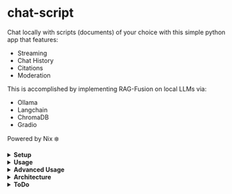 # chat-script

Chat locally with scripts (documents) of your choice with this simple python app that features: 
- Streaming
- Chat History
- Citations
- Moderation

This is accomplished by implementing RAG-Fusion on local LLMs via:
- Ollama
- Langchain
- ChromaDB
- Gradio

Powered by Nix ❄️

<details>
<summary><b>Setup</b></summary>
<b>Important: Linux, MacOS, and WSL are supported. Must install Ollama and flake-enabled Nix before running anything.</b>

Start Ollama server (second and third commands only need to be run if models have not already been installed, fourth only applies if moderate is set to True):

    ollama serve
    ollama pull mistral
    ollama pull mxbai-embed-large
    ollama pull xe/llamaguard3

<i>Note: I recommend running Ollama as a system service to avoid needing to run 'ollama serve' every time I boot.</i>
</details>

<details>
<summary><b>Usage</b></summary>
Before any context can be used by the LLM, these context "scripts" must be added to ~/.chat-script/scripts

Executing the following will create this directory, generate embeddings (if desired), and run the app:

    nix run github:camdenboren/chat-script

Scripts can be reembedded at any time by renaming/removing the scripts directory and rerunning the above command, or by executing the following (if you don't want to run the app):

    nix develop github:camdenboren/chat-script --command bash -c "python src/embeddings.py"

<i>*Note: Ollama must be running in the background in order for the app to actually get a response- see <b>Setup</b> for commands. It's also worthwhile to make sure the LLMs are running on your GPU, otherwise responses are unbearably slow</i>
</details>

<details>
<summary><b>Advanced Usage</b></summary>
To adjust various options, edit values in:

    ~/.config/chat-script/chat-script.ini

To edit the code itself:

    git clone https://github.com/camdenboren/chat-script.git
    modify files in src as desired (and add new files to setup.py)
    nix run /path/to/chat-script
</details>

<details>
<summary><b>Architecture</b></summary>
Basic Flow:

                                          init.py
                                             |
                ↓----------------------------↓---------------------------↓
    Create and/or Read options      Generate Embeddings            Launch App UI
          (options.py)                (embeddings.py)                (app.py)
                                                                         |
                                             ↓---------------------------↓
                                        Create chain      Pass response.generate to app UI
                                         (chain.py)                (response.py)

Chain Details (history, moderation, and rag-flow are optional):

    User Query + Chat History
            ↓
    Moderation Check
            ↓
    Generate Similar Queries
            ↓
    Retrieve Scripts for each Query
            ↓
    Pass User Query and Scripts to Chat Model

<i>Note: If query deemed unsafe, stream a refusal response, skip following stages, and remove question from history on further iterations</i>

Src Files:

    app.py
    -Launches Gradio UI leveraging generate() in response.py

    chain.py
    -Prepares language models
    -Creates multi-query retriever (if applicable) and moderation, rag chains

    embeddings.py
    -Generates script embeddings via embeddings model
    -Stores embeddings in persistent directory

    init.py
    -Entry point of app
    -Sets up resources and directories if needed
    -Runs generate() from embeddings.py if needed
    -Runs launch() from app.py

    options.py
    -Creates and reads options for entire app
    -Accessed via global dict

    response.py
    -Streams chat-model response with source-formatting
    -Uses chain constructed in chain.py
</details>

<details>
<summary><b>ToDo</b></summary>

Priority
- [ ] Add tool-call or few-shot prompting to improve citation formatting
- [x] Look into RAG-fusion for improving distance-based retrieval performance
- [x] Look into other splitting functions due to weirdness from book pdfs
- [ ] Add vectorstore indexing to avoid embeddings dupes
- [ ] Add support for non-text documents (relevant packages below)

Long-term
- [ ] Investigate routing options for settings ui
- [ ] Move to a more customizable UI via either gradio.Interface(), gradio.Blocks(), or a different framework like streamlit or flask
- [ ] Add button to call embeddings()
- [ ] Add dropdown to select available Ollama LLMs
- [ ] Improve print_state functionality (reimplement previous RunnablePassthrough approach)
- [ ] Improve options and documentation

Relevant pkgs:

    # Needed for PDF processing - should work once paddlepaddle is updated - also need to rm loader_cls in embeddings()
    unstructured
    emoji
    iso-639
    langdetect
    pillow-heif
    unstructured-inference

    # Seems unnecessary
    beautifulsoup4
</details>
